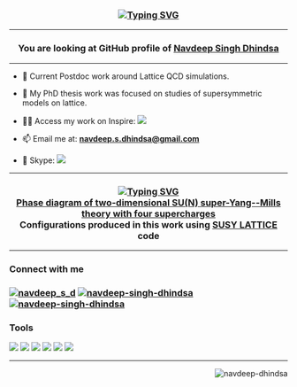 <h3 align="center"> 

[![Typing SVG](https://readme-typing-svg.herokuapp.com/?lines=ਸਤਿ+ਸ਼੍ਰੀ+ਅਕਾਲ;Hello,+Welcome)](https://git.io/typing-svg)<br>

</h3>

<hr>

<h3 align="center">You are looking at GitHub profile of <a href="https://navdeep-dhindsa.github.io/" target="_blank">Navdeep Singh Dhindsa</a></h3>

<hr>

- 🔭 Current Postdoc work around Lattice QCD simulations.

- 🔭 My PhD thesis work was focused on studies of supersymmetric models on lattice. 

- 🧑‍💼 Access my work on Inspire: <a href="https://inspirehep.net/authors/1834593" ><img src="https://img.shields.io/badge/iNSPIRE-Navdeep Singh Dhindsa-blueviolet"   /></a>

- 📫 Email me at: **navdeep.s.dhindsa@gmail.com**

- 🎥 Skype: <a href="https://join.skype.com/invite/aTNhhLWshnkF" ><img src="https://img.shields.io/badge/Skype-Navdeep Singh Dhindsa-skyblue"   /></a>

<hr>

<h3 align="center">

[![Typing SVG](https://readme-typing-svg.herokuapp.com/?lines=Check+our+previous+work;More+in+progress)](https://git.io/typing-svg)<br>
<a href="https://arxiv.org/abs/2312.04980" />Phase diagram of two-dimensional SU(N) super-Yang--Mills theory with four supercharges</a> <br>
Configurations produced in this work using <a href="https://github.com/daschaich/susy" />SUSY LATTICE </a> code 
</h3>

<hr>

<h3 align="left">Connect with me</h3>

<h3 align="left"> <a href="https://twitter.com/navdeep_s_d" target="blank"><img src="https://img.shields.io/badge/Twitter-Follow-9cf" alt="navdeep_s_d" /></a>  <a href="https://www.linkedin.com/in/navdeep-singh-dhindsa" target="blank"><img src="https://img.shields.io/badge/LinkedIn-Connect-blue" alt="navdeep-singh-dhindsa"  /></a>  <a href="https://www.researchgate.net/profile/Navdeep-Dhindsa" target="blank"><img src="https://img.shields.io/badge/ResearchGate-Follow-success" alt="navdeep-singh-dhindsa"  /></a>  </h3>

<h3 align="left">Tools</h3>
<p align="left"><a><img src="https://img.shields.io/badge/BASH-lightgray"/></a> <a><img src="https://img.shields.io/badge/C/C++-critical"/></a>  <a><img src="https://img.shields.io/badge/Python-yellow"/></a> <a><img src="https://img.shields.io/badge/LaTex-blue"/></a> <a><img src="https://img.shields.io/badge/Gnuplot-green"/></a> <a><img src="https://img.shields.io/badge/MPI-orange"/></a></p>

<hr>

<!--<p align="center">&nbsp;<img align="center" src="https://github-readme-stats.vercel.app/api?username=navdeep-dhindsa&show_icons=true&theme=dark&title_color=26ebeb&text_color=26ebeb&bg_color=3e0f0f&hide_border=true&locale=en" alt="navdeep-dhindsa" /> <img align="center" src="https://github-readme-streak-stats.herokuapp.com/?user=navdeep-dhindsa&theme=dark" alt="navdeep-dhindsa" />


<p align="center"></p>

<p align="center"><img align="center" src="https://github-readme-stats.vercel.app/api/top-langs?username=navdeep-dhindsa&show_icons=true&theme=dark&title_color=26ebeb&text_color=26ebeb&bg_color=3e0f0f&hide_border=true&locale=en&layout=compact" alt="navdeep-dhindsa" /></p></p>-->


<p align="right"> <img src="https://komarev.com/ghpvc/?username=navdeep-dhindsa&label=Eyes&color=c01c28&style=plastic" alt="navdeep-dhindsa" /> </p>
